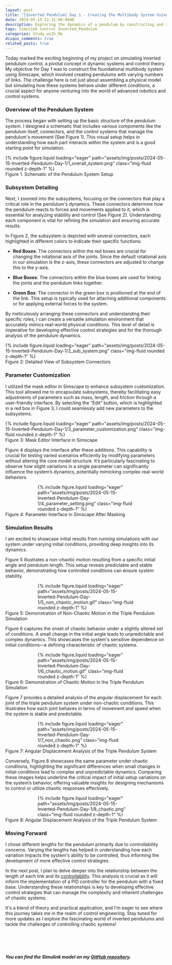 ```yaml
---
layout: post
title: "[Inverted Pendulum] Day 1 - Creating the Multibody System Using Simscape"
date: 2024-05-15 11:31:00-0400
description: Exploring the dynamics of a pendulum by constructing and simulating a multibody system using Simscape.
tags: Simulink Control Inverted_Pendulum
categories: Study_with_Me
disqus_comments: true
related_posts: true
---
```


Today marked the exciting beginning of my project on simulating inverted pendulum control, a pivotal concept in dynamic systems and control theory. My objective for Day 1 was to construct the foundational multibody system using Simscape, which involved creating pendulums with varying numbers of links. The challenge here is not just about assembling a physical model but simulating how these systems behave under different conditions, a crucial aspect for anyone venturing into the world of advanced robotics and control systems.

### Overview of the Pendulum System

The process began with setting up the basic structure of the pendulum system. I designed a schematic that includes various components like the pendulum itself, connectors, and the control systems that manage the pendulum's movement (See Figure 1). This visual setup helps in understanding how each part interacts within the system and is a good starting point for simulation.

<div class="col-sm mt-3 mt-md-0">
    {% include figure.liquid loading="eager" path="assets/img/posts/2024-05-15-Inverted-Pendulum-Day-1/1_overall_system.png" class="img-fluid rounded z-depth-1" %}
</div>
<div class="caption">
    Figure 1. Schematic of the Pendulum System Setup
</div>

### Subsystem Detailing

Next, I zoomed into the subsystems, focusing on the connectors that play a critical role in the pendulum's dynamics. These connectors determine how the pendulum reacts to forces and movements applied to it, which is essential for analyzing stability and control (See Figure 2). Understanding each component is vital for refining the simulation and ensuring accurate results.

In Figure 2, the subsystem is depicted with several connectors, each highlighted in different colors to indicate their specific functions:

- **Red Boxes**: The connectors within the red boxes are crucial for changing the rotational axis of the joints. Since the default rotational axis in our simulation is the z-axis, these connectors are adjusted to change this to the y-axis.

- **Blue Boxes**: The connectors within the blue boxes are used for linking the joints and the pendulum links together.

- **Green Box**: The connector in the green box is positioned at the end of the link. This setup is typically used for attaching additional components or for applying external forces to the system.

By meticulously arranging these connectors and understanding their specific roles, I can create a versatile simulation environment that accurately mimics real-world physical conditions. This level of detail is imperative for developing effective control strategies and for the thorough analysis of the pendulum dynamics.

<div class="col-sm mt-3 mt-md-0">
    {% include figure.liquid loading="eager" path="assets/img/posts/2024-05-15-Inverted-Pendulum-Day-1/2_sub_system.png" class="img-fluid rounded z-depth-1" %}
</div>
<div class="caption">
    Figure 2: Detailed View of Subsystem Connectors
</div>

### Parameter Customization

I utilized the mask editor in Simscape to enhance subsystem customization. This tool allowed me to encapsulate subsystems, thereby facilitating easy adjustments of parameters such as mass, length, and friction through a user-friendly interface. By selecting the “Edit” button, which is highlighted in a red box in Figure 3, I could seamlessly add new parameters to the subsystems.

<div class="col-sm mt-3 mt-md-0">
    {% include figure.liquid loading="eager" path="assets/img/posts/2024-05-15-Inverted-Pendulum-Day-1/3_parameter_customization.png" class="img-fluid rounded z-depth-1" %}
</div>
<div class="caption">
    Figure 3: Mask Editor Interface in Simscape
</div>

Figure 4 displays the interface after these additions. This capability is crucial for testing varied scenarios efficiently by modifying parameters without altering the core model structure. It’s particularly fascinating to observe how slight variations in a single parameter can significantly influence the system’s dynamics, potentially mimicking complex real-world behaviors.

<div style="width: 60%; margin: 0 auto;">
    <div class="col-sm mt-3 mt-md-0">
        {% include figure.liquid loading="eager" path="assets/img/posts/2024-05-15-Inverted-Pendulum-Day-1/4_parameter_setting.png" class="img-fluid rounded z-depth-1" %}
    </div>
</div>
<div class="caption">
    Figure 4: Parameter Interface in Simscape After Masking
</div>

### Simulation Results

I am excited to showcase initial results from running simulations with our system under varying initial conditions, providing deep insights into its dynamics.

Figure 5 illustrates a non-chaotic motion resulting from a specific initial angle and pendulum length. This setup reveals predictable and stable behavior, demonstrating how controlled conditions can ensure system stability.

<div style="width: 60%; margin: 0 auto;">
    <div class="col-sm mt-3 mt-md-0">
        {% include figure.liquid loading="eager" path="assets/img/posts/2024-05-15-Inverted-Pendulum-Day-1/5_non_chaotic_motion.gif" class="img-fluid rounded z-depth-1" %}
    </div>
</div>
<div class="caption">
    Figure 5: Demonstration of Non-Chaotic Motion in the Triple Pendulum Simulation
</div>

Figure 6 captures the onset of chaotic behavior under a slightly altered set of conditions. A small change in the initial angle leads to unpredictable and complex dynamics. This showcases the system's sensitive dependence on initial conditions—a defining characteristic of chaotic systems.

<div style="width: 60%; margin: 0 auto;">
    <div class="col-sm mt-3 mt-md-0">
        {% include figure.liquid loading="eager" path="assets/img/posts/2024-05-15-Inverted-Pendulum-Day-1/6_chaotic_motion.gif" class="img-fluid rounded z-depth-1" %}
    </div>
</div>
<div class="caption">
    Figure 6: Demonstration of Chaotic Motion in the Triple Pendulum Simulation
</div>

Figure 7 provides a detailed analysis of the angular displacement for each joint of the triple pendulum system under non-chaotic conditions. This illustrates how each joint behaves in terms of movement and speed when the system is stable and predictable.

<div style="width: 60%; margin: 0 auto;">
    <div class="col-sm mt-3 mt-md-0">
        {% include figure.liquid loading="eager" path="assets/img/posts/2024-05-15-Inverted-Pendulum-Day-1/7_non_chaotic.png" class="img-fluid rounded z-depth-1" %}
    </div>
</div>
<div class="caption">
    Figure 7: Angular Displacement Analysis of the Triple Pendulum System 
</div>

Conversely, Figure 8 showcases the same parameter under chaotic conditions, highlighting the significant differences when small changes in initial conditions lead to complex and unpredictable dynamics. Comparing these images helps underline the critical impact of initial setup variations on the system’s behavior, offering valuable insights for designing mechanisms to control or utilize chaotic responses effectively.

<div style="width: 60%; margin: 0 auto;">
    <div class="col-sm mt-3 mt-md-0">
        {% include figure.liquid loading="eager" path="assets/img/posts/2024-05-15-Inverted-Pendulum-Day-1/8_chaotic.png" class="img-fluid rounded z-depth-1" %}
    </div>
</div>
<div class="caption">
    Figure 8: Angular Displacement Analysis of the Triple Pendulum System 
</div>

### Moving Forward

I chose different lengths for the pendulum primarily due to controllability concerns. Varying the lengths has helped in understanding how each variation impacts the system's ability to be controlled, thus informing the development of more effective control strategies.

In the next post, I plan to delve deeper into the relationship between the length of each link and its [controllability](https://en.wikipedia.org/wiki/Controllability). This analysis is crucial as it will inform the implementation of a PID controller for the pendulum with a fixed base. Understanding these relationships is key to developing effective control strategies that can manage the complexity and inherent challenges of chaotic systems.

It's a blend of theory and practical application, and I'm eager to see where this journey takes me in the realm of control engineering. Stay tuned for more updates as I explore the fascinating world of inverted pendulums and tackle the challenges of controlling chaotic systems!

<br>
<br>
<br>

##### You can find the Simulink model on my [GitHub repository](https://github.com/geunee20/Inverted_Pendulum).
